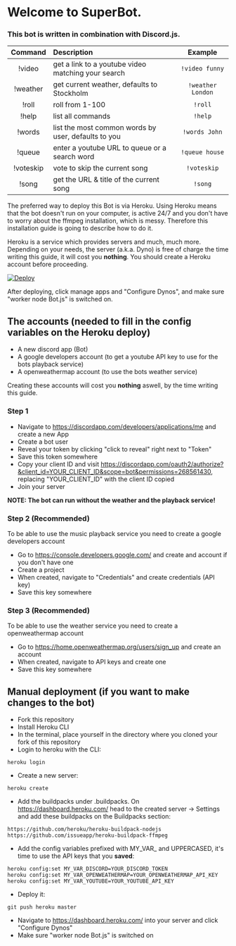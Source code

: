 # Welcome to SuperBot.

### This bot is written in combination with Discord.js.

| Command         | Description                                          | Example           |
| :-------------: |:-----------------------------------------------------| :----------------:|
| !video          | get a link to a youtube video matching your search   | `!video funny`    |
| !weather        | get current weather, defaults to Stockholm           | `!weather London` |
| !roll           | roll from 1-100                                      | `!roll`           |
| !help           | list all commands                                    | `!help`           |
| !words          | list the most common words by user, defaults to you  | `!words John`     |
| !queue          | enter a youtube URL to queue or a search word        | `!queue house`    |
| !voteskip       | vote to skip the current song                        | `!voteskip`       |
| !song           | get the URL & title of the current song              | `!song`           |

The preferred way to deploy this Bot is via Heroku. Using Heroku means that the bot doesn't run on your computer,
is active 24/7 and you don't have to worry about the ffmpeg installation, which is messy. Therefore this installation guide is
going to describe how to do it.

Heroku is a service which provides servers and much, much more. Depending on your needs, the server (a.k.a. Dyno)
is free of charge the time writing this guide, it will cost you **nothing**. You should create a Heroku account before proceeding.

[![Deploy](https://www.herokucdn.com/deploy/button.png)](https://heroku.com/deploy?template=https://github.com/Dynamic-Build/SuperBot/tree/master)

After deploying, click manage apps and "Configure Dynos", and make sure "worker node Bot.js" is switched on.

## The accounts (needed to fill in the config variables on the Heroku deploy)
- A new discord app (Bot)
- A google developers account (to get a youtube API key to use for the bots playback service)
- A openweathermap account (to use the bots weather service)

Creating these accounts will cost you **nothing** aswell, by the time writing this guide.

### Step 1
- Navigate to https://discordapp.com/developers/applications/me and create a new App
- Create a bot user
- Reveal your token by clicking "click to reveal" right next to "Token"
- Save this token somewhere
- Copy your client ID and visit https://discordapp.com/oauth2/authorize?&client_id=YOUR_CLIENT_ID&scope=bot&permissions=268561430,
  replacing "YOUR_CLIENT_ID" with the client ID copied
- Join your server

**NOTE: The bot can run without the weather and the playback service!**

### Step 2 (Recommended)
To be able to use the music playback service you need to create a google developers account
- Go to https://console.developers.google.com/ and create and account if you don't have one
- Create a project
- When created, navigate to "Credentials" and create credentials (API key)
- Save this key somewhere

### Step 3 (Recommended)
To be able to use the weather service you need to create a openweathermap account
- Go to https://home.openweathermap.org/users/sign_up and create an account
- When created, navigate to API keys and create one
- Save this key somewhere

## Manual deployment (if you want to make changes to the bot)
- Fork this repository
- Install Heroku CLI
- In the terminal, place yourself in the directory where you cloned your fork of this repository
- Login to heroku with the CLI:
```
heroku login
```
- Create a new server:
```
heroku create
```
- Add the buildpacks under .buildpacks. On https://dashboard.heroku.com/ head to the created server ->
Settings and add these buildpacks on the Buildpacks section:
```
https://github.com/heroku/heroku-buildpack-nodejs
https://github.com/issueapp/heroku-buildpack-ffmpeg
```
- Add the config variables prefixed with MY_VAR_ and UPPERCASED, it's time to use
the API keys that you **saved**:
```
heroku config:set MY_VAR_DISCORD=YOUR_DISCORD_TOKEN
heroku config:set MY_VAR_OPENWEATHERMAP=YOUR_OPENWEATHERMAP_API_KEY
heroku config:set MY_VAR_YOUTUBE=YOUR_YOUTUBE_API_KEY
```
- Deploy it:
```
git push heroku master
```
- Navigate to https://dashboard.heroku.com/ into your server and click "Configure Dynos"
- Make sure "worker node Bot.js" is switched on

